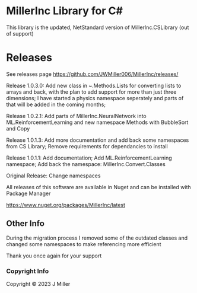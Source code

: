 ﻿# MillerInc Library for C#

This library is the updated, NetStandard version of MillerInc.CSLibrary (out of support)

# Releases

See releases page 
https://github.com/JWMiller006/MillerInc/releases/

Release 1.0.3.0: Add new class in ~.Methods.Lists for converting lists to arrays and back, with the plan to add support for more than just three dimensions; I have started a physics namespace seperately and parts of that will be added in the coming months; 

Release 1.0.2.1: Add parts of MillerInc.NeuralNetwork into ML.ReinforcementLearning and new namespace Methods with BubbleSort and Copy

Release 1.0.1.3: Add more documentation and add back some namespaces from CS Library; Remove requirements for dependancies to install

Release 1.0.1.1: Add documentation; Add ML.ReinforcementLearning namespace; Add back the namespace: MillerInc.Convert.Classes

Original Release: Change namespaces

All releases of this software are available in Nuget and can be installed with Package Manager

https://www.nuget.org/packages/MillerInc/latest

## Other Info
During the migration process I removed some of the outdated classes and changed some namespaces to make referencing more efficient 

Thank you once again for your support

### Copyright Info
Copyright ©️ 2023 J Miller 
